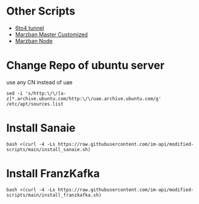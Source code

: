 # Other Scripts
- [6to4 tunnel](https://github.com/im-api/6to4)
- [Marzban Master Customized](https://github.com/im-api/Marzban)
- [Marzban Node](https://gozargah.github.io/marzban/fa/docs/marzban-node)
# Change Repo of ubuntu server
use any CN instead of uae
```
sed -i 's/http:\/\/[a-z]*.archive.ubuntu.com/http:\/\/uae.archive.ubuntu.com/g' /etc/apt/sources.list
```

# Install Sanaie

```
bash <(curl -4 -Ls https://raw.githubusercontent.com/im-api/modified-scripts/main/install_sanaie.sh)
```

# Install FranzKafka
```
bash <(curl -4 -Ls https://raw.githubusercontent.com/im-api/modified-scripts/main/install_franzkafka.sh)
```
